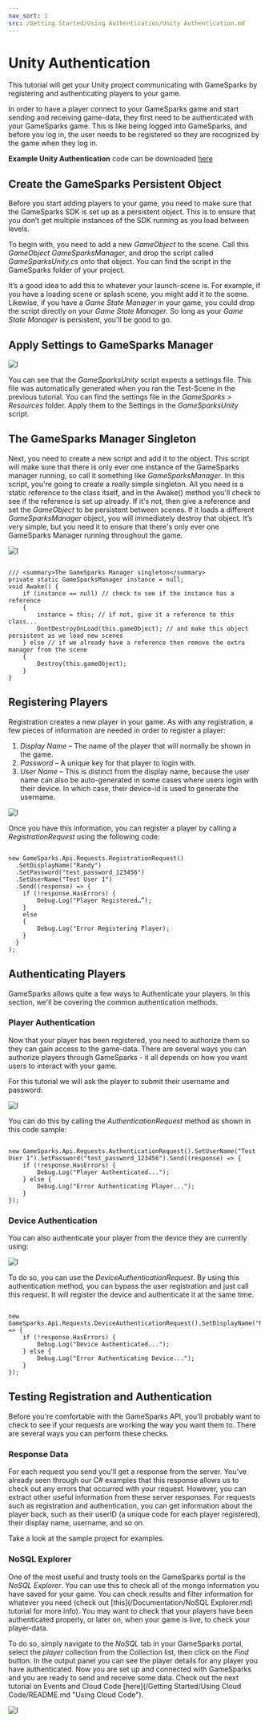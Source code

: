 ```yaml
---
nav_sort: 1
src: /Getting Started/Using Authentication/Unity Authentication.md
---
```


# Unity Authentication

This tutorial will get your Unity project communicating with GameSparks by registering and authenticating players to your game.

In order to have a player connect to your GameSparks game and start sending and receiving game-data, they first need to be authenticated with your GameSparks game. This is like being logged into GameSparks, and before you log in, the user needs to be registered so they are recognized by the game when they log in.

**Example Unity Authentication** code can be downloaded [here](http://repo.gamesparks.net/docs/tutorial-assets/UnityAuthentication_Tutorial.zip)

## Create the GameSparks Persistent Object

Before you start adding players to your game, you need to make sure that the GameSparks SDK is set up as a persistent object. This is to ensure that you don’t get multiple instances of the SDK running as you load between levels.

To begin with, you need to add a new *GameObject* to the scene. Call this *GameObject* *GameSparksManager*, and drop the script called *GameSparksUnity.cs* onto that object. You can find the script in the GameSparks folder of your project.

It’s a good idea to add this to whatever your launch-scene is. For example, if you have a loading scene or splash scene, you might add it to the scene. Likewise, if you have a *Game State Manager* in your game, you could drop the script directly on your *Game State Manager*. So long as your *Game State Manager* is persistent, you'll be good to go.

## Apply Settings to GameSparks Manager

![l](img/UT/1.png)

You can see that the *GameSparksUnity* script expects a settings file. This file was automatically generated when you ran the Test-Scene in the previous tutorial. You can find the settings file in the *GameSparks > Resources* folder. Apply them to the Settings in the *GameSparksUnity* script.


## The GameSparks Manager Singleton


Next, you need to create a new script and add it to the object. This script will make sure that there is only ever one instance of the GameSparks manager running, so call it something like *GameSparksManager*. In this script, you're going to create a really simple singleton. All you need is a static reference to the class itself, and in the Awake() method you'll check to see if the reference is set up already. If it's not, then give a reference and set the *GameObject* to be persistent between scenes. If it loads a different *GameSparksManager* object, you will immediately destroy that object. It’s very simple, but you need it to ensure that there's only ever one GameSparks Manager running throughout the game.

![l](img/UT/2.png)


```

/// <summary>The GameSparks Manager singleton</summary>
private static GameSparksManager instance = null;
void Awake() {
	if (instance == null) // check to see if the instance has a reference
	{
		instance = this; // if not, give it a reference to this class...
		DontDestroyOnLoad(this.gameObject); // and make this object persistent as we load new scenes
	} else // if we already have a reference then remove the extra manager from the scene
	{
		Destroy(this.gameObject);
	}
}

```

## Registering Players

Registration creates a new player in your game. As with any registration, a few pieces of information are needed in order to register a player:

  1. *Display Name* – The name of the player that will normally be shown in the game.
  2. *Password* – A unique key for that player to login with.
  3. *User Name* – This is distinct from the display name, because the user name can also be auto-generated in some cases where users login with their device. In which case, their device-id is used to generate the username.

![l](img/UT/3.png)


Once you have this information, you can register a player by calling a *RegistrationRequest* using the following code:

```

new GameSparks.Api.Requests.RegistrationRequest()
  .SetDisplayName("Randy")
  .SetPassword("test_password_123456")
  .SetUserName("Test User 1")
  .Send((response) => {
  	if (!response.HasErrors) {
  		Debug.Log("Player Registered…”);
  	}
  	else
  	{
  		Debug.Log("Error Registering Player);
  	}
  }
);

```

## Authenticating Players

GameSparks allows quite a few ways to Authenticate your players. In this section, we'll be covering the common authentication methods.

### Player Authentication

Now that your player has been registered, you need to authorize them so they can gain access to the game-data. There are several ways you can authorize players through GameSparks - it all depends on how you want users to interact with your game.

For this tutorial we will ask the player to submit their username and password:

![l](img/UT/4.png)

You can do this by calling the *AuthenticationRequest* method as shown in this code sample:

```

new GameSparks.Api.Requests.AuthenticationRequest().SetUserName("Test User 1").SetPassword("test_password_123456").Send((response) => {
	if (!response.HasErrors) {
		Debug.Log("Player Authenticated...");
	} else {
		Debug.Log("Error Authenticating Player...");
	}
});
```    

### Device Authentication

You can also authenticate your player from the device they are currently using:

![l](img/UT/5.png)

To do so, you can use the *DeviceAuthenticationRequest*. By using this authentication method, you can bypass the user registration and just call this request. It will register the device and authenticate it at the same time.

```

new GameSparks.Api.Requests.DeviceAuthenticationRequest().SetDisplayName("Randy").Send((response) => {
	if (!response.HasErrors) {
		Debug.Log("Device Authenticated...");
	} else {
		Debug.Log("Error Authenticating Device...");
	}
});

```   

## Testing Registration and Authentication

Before you're comfortable with the GameSparks API, you’ll probably want to check to see if your requests are working the way you want them to. There are several ways you can perform these checks.

### Response Data

For each request you send you'll get a response from the server. You've already seen through our C# examples that this response allows us to check out any errors that occurred with your request. However, you can extract other useful information from these server responses. For requests such as registration and authentication, you can get information about the player back, such as their userID (a unique code for each player registered), their display name, username, and so on.

Take a look at the sample project for examples.

### NoSQL Explorer

 One of the most useful and trusty tools on the GameSparks portal is the *NoSQL Explorer*. You can use this to check all of the mongo information you have saved for your game. You can check results and filter information for whatever you need (check out [this](/Documentation/NoSQL Explorer.md) tutorial for more info). You may want to check that your players have been authenticated properly, or later on, when your game is live, to check your player-data.

 To do so, simply navigate to the *NoSQL* tab in your GameSparks portal, select the *player* collection from the Collection list, then click on the *Find* button. In the output panel you can see the player details for any player you have authenticated. Now you are set up and connected with GameSparks and you are ready to send and receive some data. Check out the next tutorial on Events and Cloud Code [here](/Getting Started/Using Cloud Code/README.md "Using Cloud Code").

![l](img/UT/6.png)
